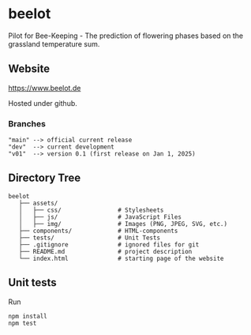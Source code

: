 # beelot
Pilot for Bee-Keeping - The prediction of flowering phases based on the grassland temperature sum.


## Website

https://www.beelot.de

Hosted under github.

### Branches
```plaintext
"main" --> official current release
"dev"  --> current development
"v01"  --> version 0.1 (first release on Jan 1, 2025)
```


## Directory Tree
```plaintext
beelot
   ├── assets/
   │   ├── css/                # Stylesheets
   │   ├── js/                 # JavaScript Files
   │   ├── img/                # Images (PNG, JPEG, SVG, etc.)
   ├── components/             # HTML-components
   ├── tests/                  # Unit Tests
   ├── .gitignore              # ignored files for git
   ├── README.md               # project description
   └── index.html              # starting page of the website
```


## Unit tests

Run
```
npm install
npm test
```
